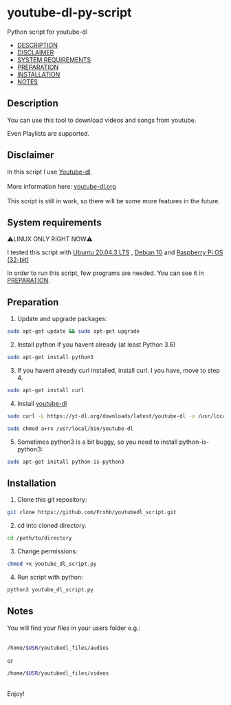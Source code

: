 # youtube-dl-py-script
Python script for youtube-dl


- [DESCRIPTION](#DESCRIPTION)
- [DISCLAIMER](#Disclaimer)
- [SYSTEM REQUIREMENTS](#system-requirements)
- [PREPARATION](#Preparation)
- [INSTALLATION](#Installation)
- [NOTES](#Notes)

## Description

You can use this tool to download videos and songs from youtube. <br>

Even Playlists are supported.


## Disclaimer
In this script I use [Youtube-dl](https://github.com/ytdl-org/youtube-dl).
<br>
<br>
More information here: [youtube-dl.org](https://yt-dl.org/)
<br>
<br>
This script is still in work, so there will be some more features in the future.


## System requirements
⚠️LINUX ONLY RIGHT NOW⚠️ <br>

I tested this script with [Ubuntu 20.04.3 LTS](https://releases.ubuntu.com/20.04/) , [Debian 10](https://www.debian.org/index.de.html) and [Raspberry Pi OS (32-bit)](https://www.raspberrypi.org/software/operating-systems/#raspberry-pi-os-32-bit)

In order to run this script, few programs are needed. You can see it in [PREPARATION](#Preparation).

## Preparation

1. Update and upgrade packages:

```bash
sudo apt-get update && sudo apt-get upgrade
```

2.  Install python if you havent already (at least Python 3.6)
```bash
sudo apt-get install python3
```
3. If you havent already curl installed, install curl. I you have, move to step 4.
```bash
sudo apt-get install curl
```
4. Install [youtube-dl](https://github.com/ytdl-org/youtube-dl#installation)
```bash
sudo curl -L https://yt-dl.org/downloads/latest/youtube-dl -o /usr/local/bin/youtube-dl

sudo chmod a+rx /usr/local/bin/youtube-dl
```
5. Sometimes python3 is a bit buggy, so you need to install python-is-python3:
```bash
sudo apt-get install python-is-python3
```
## Installation

1. Clone this git repository:
```bash
git clone https://github.com/Frxhb/youtubedl_script.git
```
2. cd into cloned directory.
```bash
cd /path/to/directory
```
3. Change permissions:
```bash
chmod +x youtube_dl_script.py
```
4. Run script with python:
```bash
python3 youtube_dl_script.py
```

## Notes

You will find your files in your users folder e.g.: 
<br>
<br>
```bash
/home/$USR/youtubedl_files/audios
```

or <br>

```bash
/home/$USR/youtubedl_files/videos
```
<br> 
Enjoy!